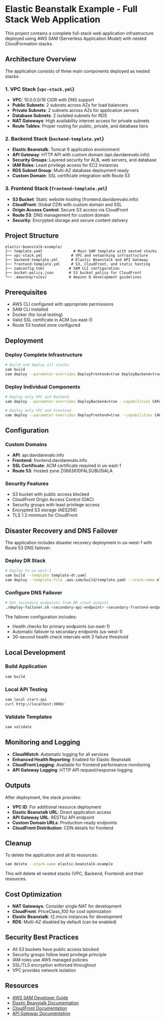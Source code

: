 # Elastic Beanstalk Example - Full Stack Web Application

This project contains a complete full-stack web application infrastructure deployed using AWS SAM (Serverless Application Model) with nested CloudFormation stacks.

## Architecture Overview

The application consists of three main components deployed as nested stacks:

### 1. VPC Stack (`vpc-stack.yml`)
- **VPC**: 10.0.0.0/16 CIDR with DNS support
- **Public Subnets**: 2 subnets across AZs for load balancers
- **Private Subnets**: 2 subnets across AZs for application servers
- **Database Subnets**: 2 isolated subnets for RDS
- **NAT Gateways**: High availability internet access for private subnets
- **Route Tables**: Proper routing for public, private, and database tiers

### 2. Backend Stack (`backend-template.yml`)
- **Elastic Beanstalk**: Tomcat 9 application environment
- **API Gateway**: HTTP API with custom domain (api.davidarevalo.info)
- **Security Groups**: Layered security for ALB, web servers, and database
- **IAM Roles**: Least privilege access for EC2 instances
- **RDS Subnet Group**: Multi-AZ database deployment ready
- **Custom Domain**: SSL certificate integration with Route 53

### 3. Frontend Stack (`frontend-template.yml`)
- **S3 Bucket**: Static website hosting (frontend.davidarevalo.info)
- **CloudFront**: Global CDN with custom domain and SSL
- **Origin Access Control**: Secure S3 access via CloudFront
- **Route 53**: DNS management for custom domain
- **Security**: Encrypted storage and secure content delivery

## Project Structure

```
elastic-beanstalk-example/
├── template.yaml              # Main SAM template with nested stacks
├── vpc-stack.yml             # VPC and networking infrastructure
├── backend-template.yml      # Elastic Beanstalk and API Gateway
├── frontend-template.yml     # S3, CloudFront, and static hosting
├── samconfig.toml           # SAM CLI configuration
├── bucket-policy.json       # S3 bucket policy for CloudFront
└── .amazonq/rules/          # Amazon Q development guidelines
```

## Prerequisites

- AWS CLI configured with appropriate permissions
- SAM CLI installed
- Docker (for local testing)
- Valid SSL certificate in ACM (us-east-1)
- Route 53 hosted zone configured

## Deployment

### Deploy Complete Infrastructure

```bash
# Build and deploy all stacks
sam build
sam deploy --parameter-overrides DeployFrontend=true DeployBackend=true --capabilities CAPABILITY_IAM CAPABILITY_AUTO_EXPAND CAPABILITY_NAMED_IAM
```

### Deploy Individual Components

```bash
# Deploy only VPC and Backend
sam deploy --parameter-overrides DeployBackend=true --capabilities CAPABILITY_IAM CAPABILITY_AUTO_EXPAND CAPABILITY_NAMED_IAM

# Deploy only VPC and Frontend
sam deploy --parameter-overrides DeployFrontend=true --capabilities CAPABILITY_IAM CAPABILITY_AUTO_EXPAND CAPABILITY_NAMED_IAM
```

## Configuration

### Custom Domains
- **API**: api.davidarevalo.info
- **Frontend**: frontend.davidarevalo.info
- **SSL Certificate**: ACM certificate required in us-east-1
- **Route 53**: Hosted zone Z0663610FALSUBU5IALA

### Security Features
- S3 bucket with public access blocked
- CloudFront Origin Access Control (OAC)
- Security groups with least privilege access
- Encrypted S3 storage (AES256)
- TLS 1.2 minimum for CloudFront

## Disaster Recovery and DNS Failover

The application includes disaster recovery deployment in us-west-1 with Route 53 DNS failover:

### Deploy DR Stack
```bash
# Deploy to us-west-1
sam build --template template-dr.yaml
sam deploy --template-file .aws-sam/build/template.yaml --stack-name elastic-beanstalk-example-dr --region us-west-1 --parameter-overrides DeployFrontend=true DeployBackend=true --capabilities CAPABILITY_IAM CAPABILITY_AUTO_EXPAND CAPABILITY_NAMED_IAM --resolve-s3 --no-confirm-changeset
```

### Configure DNS Failover
```bash
# Get secondary endpoints from DR stack outputs
./deploy-failover.sh <secondary-api-endpoint> <secondary-frontend-endpoint>
```

The failover configuration includes:
- Health checks for primary endpoints (us-east-1)
- Automatic failover to secondary endpoints (us-west-1)
- 30-second health check intervals with 3 failure threshold

## Local Development

### Build Application
```bash
sam build
```

### Local API Testing
```bash
sam local start-api
curl http://localhost:3000/
```

### Validate Templates
```bash
sam validate
```

## Monitoring and Logging

- **CloudWatch**: Automatic logging for all services
- **Enhanced Health Reporting**: Enabled for Elastic Beanstalk
- **CloudFront Logging**: Available for frontend performance monitoring
- **API Gateway Logging**: HTTP API request/response logging

## Outputs

After deployment, the stack provides:
- **VPC ID**: For additional resource deployment
- **Elastic Beanstalk URL**: Direct application access
- **API Gateway URL**: RESTful API endpoint
- **Custom Domain URLs**: Production-ready endpoints
- **CloudFront Distribution**: CDN details for frontend

## Cleanup

To delete the application and all its resources:

```bash
sam delete --stack-name elastic-beanstalk-example
```

This will delete all nested stacks (VPC, Backend, Frontend) and their resources.

## Cost Optimization

- **NAT Gateways**: Consider single NAT for development
- **CloudFront**: PriceClass_100 for cost optimization
- **Elastic Beanstalk**: t2.micro instances for development
- **RDS**: Multi-AZ disabled by default (can be enabled)

## Security Best Practices

- All S3 buckets have public access blocked
- Security groups follow least privilege principle
- IAM roles use AWS managed policies
- SSL/TLS encryption enforced throughout
- VPC provides network isolation

## Resources

- [AWS SAM Developer Guide](https://docs.aws.amazon.com/serverless-application-model/latest/developerguide/what-is-sam.html)
- [Elastic Beanstalk Documentation](https://docs.aws.amazon.com/elasticbeanstalk/)
- [CloudFront Documentation](https://docs.aws.amazon.com/cloudfront/)
- [API Gateway Documentation](https://docs.aws.amazon.com/apigateway/)